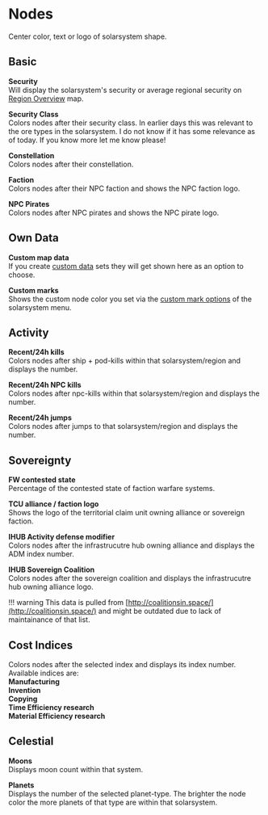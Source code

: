 # Nodes
Center color, text or logo of solarsystem shape.

## Basic
**Security**<br>
Will display the solarsystem's security or average regional security on [Region Overview](https://eveeye.readthedocs.io/en/latest/map/layout/) map.

**Security Class**<br>
Colors nodes after their security class. In earlier days this was relevant to the ore types in the solarsystem. I do not know if it has some relevance as of today. If you know more let me know please!

**Constellation**<br>
Colors nodes after their constellation.

**Faction**<br>
Colors nodes after their NPC faction and shows the NPC faction logo.

**NPC Pirates**<br>
Colors nodes after NPC pirates and shows the NPC pirate logo.

## Own Data
**Custom map data**<br>
If you create [custom data](https://eveeye.readthedocs.io/en/latest/data/database/) sets they will get shown here as an option to choose.

**Custom marks**<br>
Shows the custom node color you set via the [custom mark options](https://eveeye.readthedocs.io/en/latest/sharing/custom-marks/) of the solarsystem menu.

## Activity
<!--**Hub Trade**<br>
Colors and labels nodes after the sum of total isk of buy and sell orders of the *hub* of that system. The *hub* is the npc-station within a solarsystem with highest value described.  On Region Map it shows the sum of all *hubs* of that region.<br>
M = Million isk<br>
B = Billion isk<br>
T = Tillion isk-->

**Recent/24h kills**<br>
Colors nodes after ship + pod-kills within that solarsystem/region and displays the number. 

**Recent/24h NPC kills**<br>
Colors nodes after npc-kills within that solarsystem/region and displays the number.

**Recent/24h jumps**<br>
Colors nodes after jumps to that solarsystem/region and displays the number. 

## Sovereignty
**FW contested state**<br>
Percentage of the contested state of faction warfare systems.

**TCU alliance / faction logo**<br>
Shows the logo of the territorial claim unit owning alliance or sovereign faction.

**IHUB Activity defense modifier**<br>
Colors nodes after the infrastrucutre hub owning alliance and displays the ADM index number.

**IHUB Sovereign Coalition**<br>
Colors nodes after the sovereign coalition and displays the infrastrucutre hub owning alliance logo.

!!! warning
    This data is pulled from [http://coalitionsin.space/](http://coalitionsin.space/) and might be outdated due to lack of maintainance of that list.

## Cost Indices
Colors nodes after the selected index and displays its index number. Available indices are:<br>
**Manufacturing<br>
Invention<br>
Copying<br>
Time Efficiency research<br>
Material Efficiency research**

## Celestial
**Moons**<br>
Displays moon count within that system.

**Planets**<br>
Displays the number of the selected planet-type. The brighter the node color the more planets of that type are within that solarsystem.
<!--stackedit_data:
eyJoaXN0b3J5IjpbLTUyMjkwNzYxNCwtMjE0MzY1NjU5NCw0Nz
c1Mzk5OSw4MDkyMjk5ODgsMTY1NTM5NjA1MywxNzUyODQyNTAz
LC0xMDcyOTA3MzQ2LC0xNjMyMjM2MzI2LDE3NzE5NDkzNDYsMT
U5NzM5NDIzN119
-->
